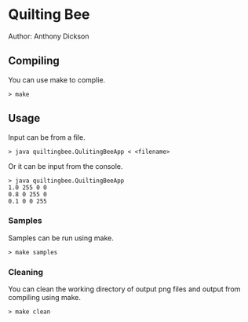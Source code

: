 # Quilting Bee

Author: Anthony Dickson

## Compiling

You can use make to complie.

```shell
> make
```

## Usage

Input can be from a file.

```shell
> java quiltingbee.QulitingBeeApp < <filename>
```

Or it can be input from the console.

```shell
> java quiltingbee.QuiltingBeeApp
1.0 255 0 0
0.8 0 255 0
0.1 0 0 255
```

### Samples

Samples can be run using make.

```shell
> make samples
```

### Cleaning

You can clean the working directory of output png files and output from compiling using make.

```shell
> make clean
```